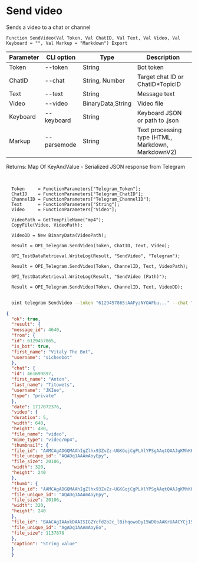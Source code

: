 ﻿---
sidebar_position: 3
---

# Send video
 Sends a video to a chat or channel



`Function SendVideo(Val Token, Val ChatID, Val Text, Val Video, Val Keyboard = "", Val Markup = "Markdown") Export`

  | Parameter | CLI option | Type | Description |
  |-|-|-|-|
  | Token | --token | String | Bot token |
  | ChatID | --chat | String, Number | Target chat ID or ChatID*TopicID |
  | Text | --text | String | Message text |
  | Video | --video | BinaryData,String | Video file |
  | Keyboard | --keyboard | String | Keyboard JSON or path to .json |
  | Markup | --parsemode | String | Text processing type (HTML, Markdown, MarkdownV2) |

  
  Returns:  Map Of KeyAndValue - Serialized JSON response from Telegram

<br/>




```bsl title="Code example"
  Token     = FunctionParameters["Telegram_Token"];
  ChatID    = FunctionParameters["Telegram_ChatID"];
  ChannelID = FunctionParameters["Telegram_ChannelID"];
  Text      = FunctionParameters["String"];
  Video     = FunctionParameters["Video"];
  
  VideoPath = GetTempFileName("mp4");
  CopyFile(Video, VideoPath);
  
  VideoDD = New BinaryData(VideoPath);
  
  Result = OPI_Telegram.SendVideo(Token, ChatID, Text, Video);
  
  OPI_TestDataRetrieval.WriteLog(Result, "SendVideo", "Telegram");
  
  Result = OPI_Telegram.SendVideo(Token, ChannelID, Text, VideoPath);
  
  OPI_TestDataRetrieval.WriteLog(Result, "SendVideo (Path)");
  
  Result = OPI_Telegram.SendVideo(Token, ChannelID, Text, VideoDD);
```



```sh title="CLI command example"
    
  oint telegram SendVideo --token "6129457865:AAFyzNYOAFbu..." --chat "461699897" --text "String value" --video "https://openintegrations.dev/test_data/video.mp4" --keyboard %keyboard% --parsemode %parsemode%

```

```json title="Result"
{
  "ok": true,
  "result": {
  "message_id": 4640,
  "from": {
  "id": 6129457865,
  "is_bot": true,
  "first_name": "Vitaly The Bot",
  "username": "sicheebot"
  },
  "chat": {
  "id": 461699897,
  "first_name": "Anton",
  "last_name": "Titowets",
  "username": "JKIee",
  "type": "private"
  },
  "date": 1717072376,
  "video": {
  "duration": 5,
  "width": 640,
  "height": 480,
  "file_name": "video",
  "mime_type": "video/mp4",
  "thumbnail": {
  "file_id": "AAMCAgADGQMAAhIgZlhx93ZvZz-UGKGqjCgPLXlYPSgAAqtQAAJgKMhKHu6gl3VqCfoBAAdtAAM1BA",
  "file_unique_id": "AQADq1AAAmAoyEpy",
  "file_size": 20106,
  "width": 320,
  "height": 240
  },
  "thumb": {
  "file_id": "AAMCAgADGQMAAhIgZlhx93ZvZz-UGKGqjCgPLXlYPSgAAqtQAAJgKMhKHu6gl3VqCfoBAAdtAAM1BA",
  "file_unique_id": "AQADq1AAAmAoyEpy",
  "file_size": 20106,
  "width": 320,
  "height": 240
  },
  "file_id": "BAACAgIAAxkDAAISIGZYcfd2b2c_lBihqowoDy15WD0oAAKrUAACYCjISh7uoJd1agn6NQQ",
  "file_unique_id": "AgADq1AAAmAoyEo",
  "file_size": 1137878
  },
  "caption": "String value"
  }
  }
```
